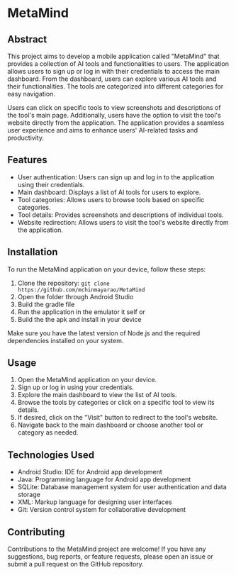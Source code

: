 # MetaMind

## Abstract

This project aims to develop a mobile application called "MetaMind" that provides a collection of AI tools and functionalities to users. The application allows users to sign up or log in with their credentials to access the main dashboard. From the dashboard, users can explore various AI tools and their functionalities. The tools are categorized into different categories for easy navigation.

Users can click on specific tools to view screenshots and descriptions of the tool's main page. Additionally, users have the option to visit the tool's website directly from the application. The application provides a seamless user experience and aims to enhance users' AI-related tasks and productivity.

## Features

- User authentication: Users can sign up and log in to the application using their credentials.
- Main dashboard: Displays a list of AI tools for users to explore.
- Tool categories: Allows users to browse tools based on specific categories.
- Tool details: Provides screenshots and descriptions of individual tools.
- Website redirection: Allows users to visit the tool's website directly from the application.

## Installation

To run the MetaMind application on your device, follow these steps:

1. Clone the repository: `git clone https://github.com/mchinmayarao/MetaMind`
2. Open the folder through Android Studio
3. Build the gradle file
4. Run the application in the emulator it self or
5. Build the the apk and install in your device

Make sure you have the latest version of Node.js and the required dependencies installed on your system.

## Usage

1. Open the MetaMind application on your device.
2. Sign up or log in using your credentials.
3. Explore the main dashboard to view the list of AI tools.
4. Browse the tools by categories or click on a specific tool to view its details.
5. If desired, click on the "Visit" button to redirect to the tool's website.
6. Navigate back to the main dashboard or choose another tool or category as needed.

## Technologies Used

- Android Studio: IDE for Android app development
- Java: Programming language for Android app development
- SQLite: Database management system for user authentication and data storage
- XML: Markup language for designing user interfaces
- Git: Version control system for collaborative development

## Contributing

Contributions to the MetaMind project are welcome! If you have any suggestions, bug reports, or feature requests, please open an issue or submit a pull request on the GitHub repository.



